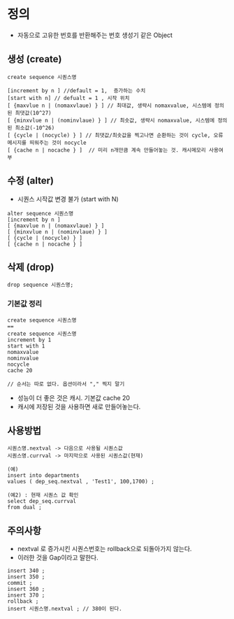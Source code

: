# 정의
- 자동으로 고유한 번호를 반환해주는 번호 생성기 같은 Object 

## 생성 (create)
```
create sequence 시퀀스명  

[increment by n ] //default = 1,  증가하는 수치
[start with n] // defualt = 1 , 시작 위치 
[ {maxvlue n | (nomaxvlaue) } ] // 최대값, 생략시 nomaxvalue, 시스템에 정의된 최댓값(10^27)
[ {minxvlue n | (nominvlaue) } ] // 최솟값, 생략시 nomaxvalue, 시스템에 정의된 최소값(-10^26)
[ {cycle | (nocycle) } ] // 최댓값/최솟값을 찍고나면 순환하는 것이 cycle, 오류메시지를 띄워주는 것이 nocycle
[ {cache n | nocache } ]  // 미리 n개만큼 계속 만들어놓는 것. 캐시메모리 사용여부 
```
## 수정 (alter) 
- 시퀀스 시작값 변경 불가 (start with N) 
```
alter sequence 시퀀스명
[increment by n ] 
[ {maxvlue n | (nomaxvlaue) } ] 
[ {minxvlue n | (nominvlaue) } ] 
[ {cycle | (nocycle) } ] 
[ {cache n | nocache } ]  
```
## 삭제 (drop) 
```
drop sequence 시퀀스명; 
```

### 기본값 정리 
```
create sequence 시퀀스명 
==
create sequence 시퀀스명
increment by 1 
start with 1 
nomaxvalue
nominvalue
nocycle
cache 20 

// 순서는 따로 없다. 옵션이라서 "," 찍지 말기 

```
- 성능이 더 좋은 것은 캐시. 기본값 cache 20 
- 캐시에 저장된 것을 사용하면 새로 만들어놓는다. 

## 사용방법
```
시퀀스명.nextval -> 다음으로 사용될 시퀀스값
시퀀스명.currval -> 마지막으로 사용된 시퀀스값(현재)

(예)
insert into departments 
values ( dep_seq.nextval , 'Test1', 100,1700) ; 

(예2) : 현재 시퀀스 값 확인
select dep_seq.currval
from dual ; 
```

## 주의사항
- nextval 로 증가시킨 시퀀스번호는 rollback으로 되돌아가지 않는다. 
- 이러한 것을 Gap이라고 말한다. 
```
insert 340 ;
insert 350 ; 
commit ; 
insert 360 ; 
insert 370 ; 
rollback ; 
insert 시퀀스명.nextval ; // 380이 된다. 
```
